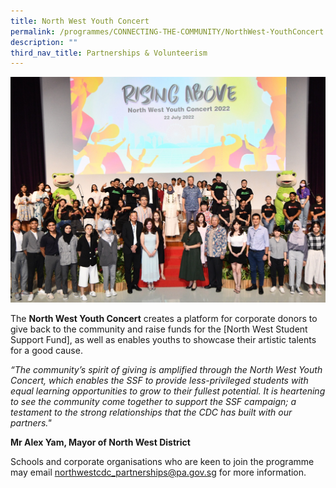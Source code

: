 ```yaml
---
title: North West Youth Concert
permalink: /programmes/CONNECTING-THE-COMMUNITY/NorthWest-YouthConcert
description: ""
third_nav_title: Partnerships & Volunteerism
---
```

<meta name="description" content="North West Youth Concert">

![](/images/294589131_417984893700218_9057742615743499029_n.jpg)

The **North West Youth Concert** creates a platform for corporate donors to give back to the community and raise funds for the [North West Student Support Fund], as well as enables youths to showcase their artistic talents for a good cause.

*“The community’s spirit of giving is amplified  through the North West Youth Concert, which enables the SSF to provide less-privileged students with equal learning opportunities to grow to their fullest potential. It is heartening to see the community come together to support the SSF campaign; a testament to the strong relationships that the CDC has built with our partners."* 

**Mr Alex Yam, Mayor of North West District**

Schools and corporate organisations who are keen to join the programme may email northwestcdc_partnerships@pa.gov.sg for more information.